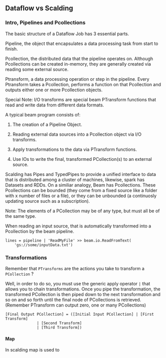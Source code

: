 

## Dataflow vs Scalding 

### Intro, Pipelines and Pcollections

The basic structure of a Dataflow Job has 3 essential parts. 

Pipeline, the object that encapsulates a data processing task from start to finish.

Pcollection, the distributed data that the pipeline operates on. Although Pcollections can be created in-memory, they are generally created via reading some external source.

Ptransform, a data processing operation or step in the pipeline. Every Ptransform takes a Pcollection, performs a function on that Pcollection and outputs either one or more Pcollection objects.

Special Note: I/O transforms are special beam PTransform functions that read and write data from different data formats. 

A typical beam program consists of:

1. The creation of a Pipeline Object.

2. Reading external data sources into a Pcollection object via I/O transforms.

3. Apply transformations to the data via PTransform functions.

4. Use IOs to write the final, transformed PCollection(s) to an external source.


Scalding has Pipes and TypedPipes to provide a unified interface to data that is distributed among a cluster of machines, likewise, spark has Datasets and RDDs. On a similiar analogy, Beam has Pcollections. These Pcollections can be bounded (they come from a fixed source like a folder with x number of files or a file), or they can be unbounded (a continuosly updating source such as a subscription).

Note: The elements of a PCollection may be of any type, but must all be of the same type.

When reading an input source, that is automatically transformed into a Pcollection by the beam pipeline. 

````
lines = pipeline | 'ReadMyFile' >> beam.io.ReadFromText(
    'gs://some/inputData.txt')
````

### Transformations 

Remember that `PTransforms` are the actions you take to transform a `PCollection` ?

Well, in order to do so, you must use the generic apply operator `|` that allows you to chain transformations. Once you pipe the transformation, the transformed PCollection is then piped down to the next transformation and so on and so forth until the final node of PCollections is retrieved. (Remember PTransform can output zero, one or many PCollections)

````
[Final Output PCollection] = ([Initial Input PCollection] | [First Transform]
              | [Second Transform]
              | [Third Transform])
````


#### Map

In scalding map is used to 

